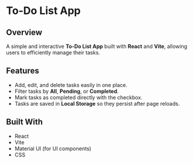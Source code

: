 # To-Do List App

## Overview
A simple and interactive **To-Do List App** built with **React** and **Vite**, allowing users to efficiently manage their tasks.

## Features

- Add, edit, and delete tasks easily in one place.
- Filter tasks by **All**, **Pending**, or **Completed**.
- Mark tasks as completed directly with the checkbox.
- Tasks are saved in **Local Storage** so they persist after page reloads.

## Built With

- React
- Vite
- Material UI (for UI components)
- CSS
